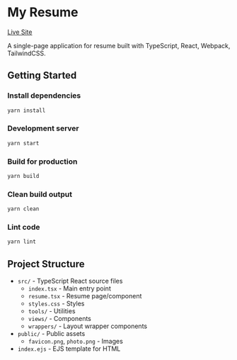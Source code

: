 # My Resume
[Live Site](https://appako.github.io/)

A single-page application for resume built with TypeScript, React, Webpack, TailwindCSS.

## Getting Started

### Install dependencies
```bash
yarn install
```

### Development server
```bash
yarn start
```


### Build for production
```bash
yarn build
```

### Clean build output
```bash
yarn clean
```

### Lint code
```bash
yarn lint
```


## Project Structure
- `src/` - TypeScript React source files
	- `index.tsx` - Main entry point
	- `resume.tsx` - Resume page/component
	- `styles.css` - Styles
	- `tools/` - Utilities
	- `views/` - Components
	- `wrappers/` - Layout wrapper components
- `public/` - Public assets
	- `favicon.png`, `photo.png` - Images
- `index.ejs` - EJS template for HTML
